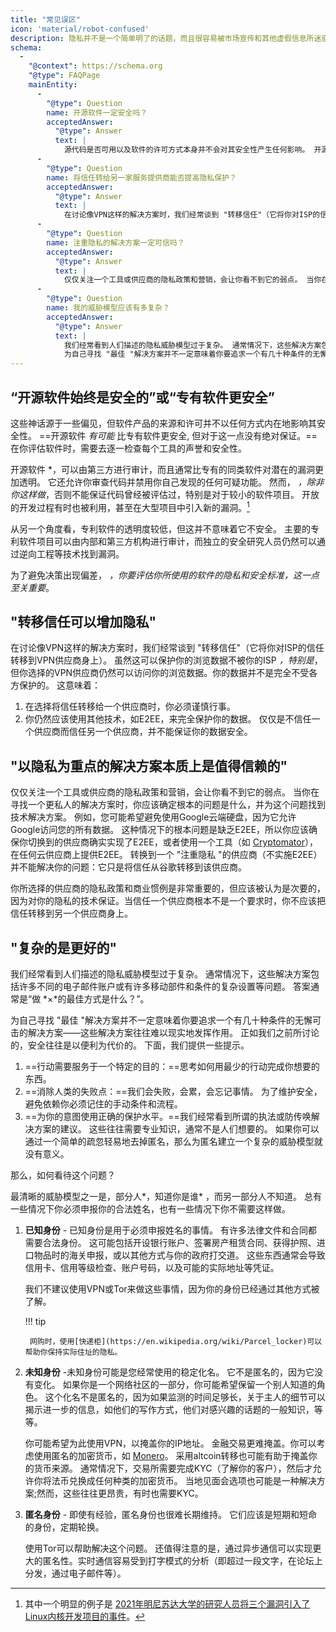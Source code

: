 ```yaml
---
title: "常见误区"
icon: 'material/robot-confused'
description: 隐私并不是一个简单明了的话题，而且很容易被市场宣传和其他虚假信息所迷惑。
schema:
  - 
    "@context": https://schema.org
    "@type": FAQPage
    mainEntity:
      - 
        "@type": Question
        name: 开源软件一定安全吗？
        acceptedAnswer:
          "@type": Answer
          text: |
            源代码是否可用以及软件的许可方式本身并不会对其安全性产生任何影响。 开源软件有可能比专有软件更安全，但不能保证一定如此。 在评估软件时，应逐一查看每个软件的声誉和安全性。
      - 
        "@type": Question
        name: 将信任转给另一家服务提供商能否提高隐私保护？
        acceptedAnswer:
          "@type": Answer
          text: |
            在讨论像VPN这样的解决方案时，我们经常谈到 "转移信任"（它将你对ISP的信任转移到VPN供应商身上）。 虽然这可以保护你的浏览数据不被 ISP 知晓，但你选择的 VPN 供应商仍然可以访问你的浏览数据。你的数据并不是全方位保护的。
      - 
        "@type": Question
        name: 注重隐私的解决方案一定可信吗？
        acceptedAnswer:
          "@type": Answer
          text: |
            仅仅关注一个工具或供应商的隐私政策和营销，会让你看不到它的弱点。 当你在寻找一个更私人的解决方案时，你应该确定根本的问题是什么，并为这个问题找到技术解决方案。 例如，您可能希望避免使用Google云端硬盘，因为它允许Google访问您的所有数据。 这种情况下的根本问题是缺乏端对端加密，所以你应该确保你切换到的供应商确实实现了端对端加密，或者使用一个工具（如 Cryptomator），在任何云供应商上使用端对端加密。 转换到一个 "注重隐私 "的供应商（不实施E2EE）并不能解决你的问题：它只是将信任从谷歌转移到该供应商。
      - 
        "@type": Question
        name: 我的威胁模型应该有多复杂？
        acceptedAnswer:
          "@type": Answer
          text: |
            我们经常看到人们描述的隐私威胁模型过于复杂。 通常情况下，这些解决方案包括许多不同的电子邮件账户或有许多移动部件和条件的复杂设置等问题。 答案的问题通常是“达到 × 的最佳方式是什么？”。
            为自己寻找 "最佳 "解决方案并不一定意味着你要追求一个有几十种条件的无懈可击的解决方案——这些解决方案往往难以现实地发挥作用。 正如我们之前所讨论的，安全往往是以便利为代价的。
---
```


## “开源软件始终是安全的”或“专有软件更安全”

这些神话源于一些偏见，但软件产品的来源和许可并不以任何方式内在地影响其安全性。 ==开源软件 *有可能* 比专有软件更安全, 但对于这一点没有绝对保证。== 在你评估软件时，需要去逐一检查每个工具的声誉和安全性。

</em> 开源软件 *，可以由第三方进行审计，而且通常比专有的同类软件对潜在的漏洞更加透明。 它还允许你审查代码并禁用你自己发现的任何可疑功能。 然而， *，除非你这样做*，否则不能保证代码曾经被评估过，特别是对于较小的软件项目。 开放的开发过程有时也被利用，甚至在大型项目中引入新的漏洞。[^1]</p>

从另一个角度看，专利软件的透明度较低，但这并不意味着它不安全。 主要的专利软件项目可以由内部和第三方机构进行审计，而独立的安全研究人员仍然可以通过逆向工程等技术找到漏洞。

为了避免决策出现偏差， *，你要评估你所使用的软件的隐私和安全标准，这一点至关重要*。

## "转移信任可以增加隐私"

在讨论像VPN这样的解决方案时，我们经常谈到 "转移信任"（它将你对ISP的信任转移到VPN供应商身上）。 虽然这可以保护你的浏览数据不被你的ISP *，特别是*，但你选择的VPN供应商仍然可以访问你的浏览数据。你的数据并不是完全不受各方保护的。 这意味着：

1. 在选择将信任转移给一个供应商时，你必须谨慎行事。
2. 你仍然应该使用其他技术，如E2EE，来完全保护你的数据。 仅仅是不信任一个供应商而信任另一个供应商，并不能保证你的数据安全。

## "以隐私为重点的解决方案本质上是值得信赖的"

仅仅关注一个工具或供应商的隐私政策和营销，会让你看不到它的弱点。 当你在寻找一个更私人的解决方案时，你应该确定根本的问题是什么，并为这个问题找到技术解决方案。 例如，您可能希望避免使用Google云端硬盘，因为它允许Google访问您的所有数据。 这种情况下的根本问题是缺乏E2EE，所以你应该确保你切换到的供应商确实实现了E2EE，或者使用一个工具（如 [Cryptomator](../encryption.md#cryptomator-cloud)），在任何云供应商上提供E2EE。 转换到一个 "注重隐私 "的供应商（不实施E2EE）并不能解决你的问题：它只是将信任从谷歌转移到该供应商。

你所选择的供应商的隐私政策和商业惯例是非常重要的，但应该被认为是次要的，因为对你的隐私的技术保证。当信任一个供应商根本不是一个要求时，你不应该把信任转移到另一个供应商身上。

## "复杂的是更好的"

我们经常看到人们描述的隐私威胁模型过于复杂。 通常情况下，这些解决方案包括许多不同的电子邮件账户或有许多移动部件和条件的复杂设置等问题。 答案通常是“做 *×*的最佳方式是什么？”。

为自己寻找 "最佳 "解决方案并不一定意味着你要追求一个有几十种条件的无懈可击的解决方案——这些解决方案往往难以现实地发挥作用。 正如我们之前所讨论的，安全往往是以便利为代价的。 下面，我们提供一些提示。

1. ==行动需要服务于一个特定的目的：==思考如何用最少的行动完成你想要的东西。
2. ==消除人类的失败点：==我们会失败，会累，会忘记事情。 为了维护安全，避免依赖你必须记住的手动条件和流程。
3. ==为你的意图使用正确的保护水平。==我们经常看到所谓的执法或防传唤解决方案的建议。 这些往往需要专业知识，通常不是人们想要的。 如果你可以通过一个简单的疏忽轻易地去掉匿名，那么为匿名建立一个复杂的威胁模型就没有意义。

那么，如何看待这个问题？

最清晰的威胁模型之一是，部分人*，知道你是谁* ，而另一部分人不知道。 总有一些情况下你必须申报你的合法姓名，也有一些情况下你不需要这样做。

1. **已知身份** - 已知身份是用于必须申报姓名的事情。 有许多法律文件和合同都需要合法身份。 这可能包括开设银行账户、签署房产租赁合同、获得护照、进口物品时的海关申报，或以其他方式与你的政府打交道。 这些东西通常会导致信用卡、信用等级检查、账户号码，以及可能的实际地址等凭证。

    我们不建议使用VPN或Tor来做这些事情，因为你的身份已经通过其他方式被了解。

    !!! tip
   
        网购时，使用[快递柜](https://en.wikipedia.org/wiki/Parcel_locker)可以帮助你保持实际住址的隐私。

2. **未知身份** -未知身份可能是您经常使用的稳定化名。 它不是匿名的，因为它没有变化。 如果你是一个网络社区的一部分，你可能希望保留一个别人知道的角色。 这个化名不是匿名的，因为如果监测的时间足够长，关于主人的细节可以揭示进一步的信息，如他们的写作方式，他们对感兴趣的话题的一般知识，等等。

    你可能希望为此使用VPN，以掩盖你的IP地址。 金融交易更难掩盖。你可以考虑使用匿名的加密货币，如 [Monero](https://www.getmonero.org/)。 采用altcoin转移也可能有助于掩盖你的货币来源。 通常情况下，交易所需要完成KYC（了解你的客户），然后才允许你将法币兑换成任何种类的加密货币。 当地见面会选项也可能是一种解决方案;然而，这些往往更昂贵，有时也需要KYC。

3. **匿名身份** - 即使有经验，匿名身份也很难长期维持。 它们应该是短期和短命的身份，定期轮换。

    使用Tor可以帮助解决这个问题。 还值得注意的是，通过异步通信可以实现更大的匿名性。实时通信容易受到打字模式的分析（即超过一段文字，在论坛上分发，通过电子邮件等）。

[^1]: 其中一个明显的例子是 [2021年明尼苏达大学的研究人员将三个漏洞引入了Linux内核开发项目的事件](https://cse.umn.edu/cs/linux-incident)。

